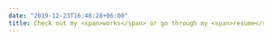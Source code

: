 ```yaml
---
date: "2019-12-23T16:48:28+06:00"
title: Check out my <span>works</span> or go through my <span>resume</span>
---
```

